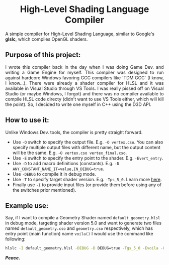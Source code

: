 <h1 align="center">High-Level Shading Language Compiler</h1>

A simple compiler for High-Level Shading Language, similar to Google's **glslc**, which compiles OpenGL shaders.

## Purpose of this project: 
<p align="justify">I wrote this compiler back in the day when I was doing Game Dev. and writing a Game Engine for myself. This compiler was designed to run against hardcore Windows favoring GCC compilers like `TDM GCC` (I know, I know...). There were already a shader compiler for HLSL and it was available in Visual Studio through VS Tools. I was really pissed off on Visual Studio (or maybe Windows, I forgot) and there was no compiler available to compile HLSL code directy (didn't want to use VS Tools either, which will kill the point). So, I decided to write one myself in C++ using the D3D API.</p>

## How to use it: 
Unlike Windows Dev. tools, the compiler is pretty straight forward.

- Use `-O` switch to specify the output file. E.g. `-O vertex.cso`. You can also specify multiple output files with different name, but the output content will be the same. E.g. `-O vertex.cso vertex_final.cso`.
- Use `-E` switch to specify the entry point to the shader. E.g. `-Evert_entry`.
- Use `-D` to add macro definitions (constants). E.g. `-D ANY_CONSTANT_NAME_IT=value,IN_DEBUG=true`.
- Use `-DEBUG` to compile it in debug mode.
- Use `-T` to specify target shader version. E.g. `-Tps_5_0`. Learn more [here](https://learn.microsoft.com/en-us/windows/win32/direct3dhlsl/specifying-compiler-targets).
- Finally use `-I` to provide input files (or provide them before using any of the switches prior mentioned).

## Example use:
Say, if I want to compile a Geometry Shader named `default_geometry.hlsl` in debug mode, targeting shader version 5.0 and want to generate two files named `default_geometry.cso` and `geometry.cso` respectively, which has entry point (main function) name `voila()` I would use the command like following: 
```bash
hlslc -I default_geometry.hlsl -DEBUG -D DEBUG=true -Tgs_5_0 -Evoila -O default_geometry.cso geometry.cso
```
<i><b>Peace.</b></i>
